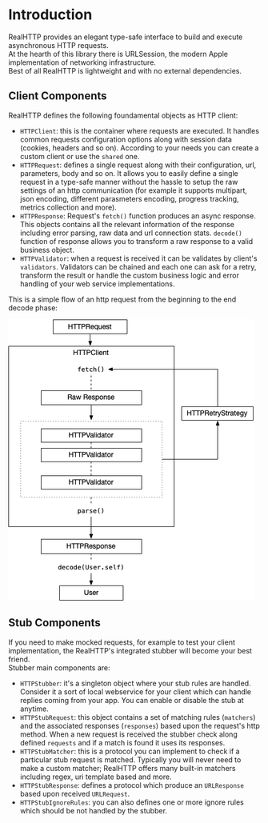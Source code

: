 # Introduction

RealHTTP provides an elegant type-safe interface to build and execute asynchronous HTTP requests.  
At the hearth of this library there is URLSession, the modern Apple implementation of networking infrastructure.  
Best of all RealHTTP is lightweight and with no external dependencies. 

## Client Components

RealHTTP defines the following foundamental objects as HTTP client:

- `HTTPClient`: this is the container where requests are executed. It handles common requests configuration options along with session data (cookies, headers and so on). According to your needs you can create a custom client or use the `shared` one.
- `HTTPRequest`: defines a single request along with their configuration, url, parameters, body and so on. It allows you to easily define a single request in a type-safe manner without the hassle to setup the raw settings of an http communication (for example it supports multipart, json encoding, different parasmeters encoding, progress tracking, metrics collection and more).
- `HTTPResponse`: Request's `fetch()` function produces an async response. This objects contains all the relevant information of the response including error parsing, raw data and url connection stats. `decode()` function of response allows you to transform a raw response to a valid business object.
- `HTTPValidator`: when a request is received it can be validates by client's `validators`. Validators can be chained and each one can ask for a retry, transform the result or handle the custom business logic and error handling of your web service implementations.

This is a simple flow of an http request from the beginning to the end decode phase:

![](assets/client-flow.png)

## Stub Components

If you need to make mocked requests, for example to test your client implementation, the RealHTTP's integrated stubber will become your best friend.  
Stubber main components are:

- `HTTPStubber`: it's a singleton object where your stub rules are handled. Consider it a sort of local webservice for your client which can handle replies coming from your app. You can enable or disable the stub at anytime.
- `HTTPStubRequest`: this object contains a set of matching rules (`matchers`) and the associated responses (`responses`) based upon the request's http method. When a new request is received the stubber check along defined `requests` and if a match is found it uses its responses.
- `HTTPStubMatcher`: this is a protocol you can implement to check if a particular stub request is matched. Typically you will never need to make a custom matcher; RealHTTP offers many built-in matchers including regex, uri template based and more.
- `HTTPStubResponse`: defines a protocol which produce an `URLResponse` based upon received `URLRequest`.
- `HTTPStubIgnoreRules`: you can also defines one or more ignore rules which should be not handled by the stubber.

